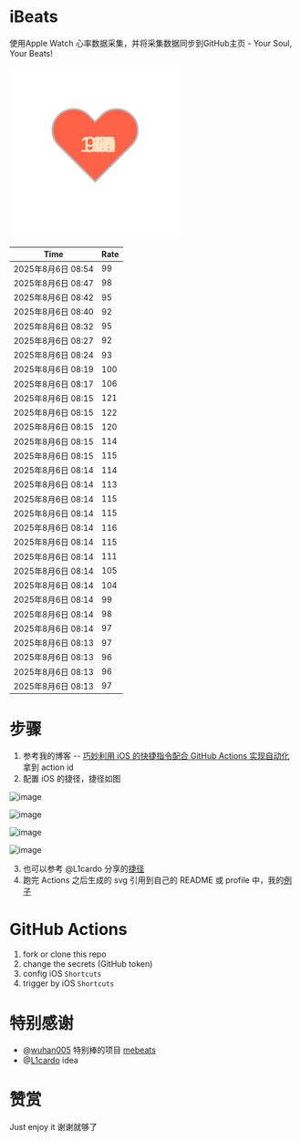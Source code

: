# iBeats
使用Apple Watch 心率数据采集，并将采集数据同步到GitHub主页 - Your Soul, Your Beats!

![](./files/heart.svg)

<!--START_SECTION:my_heart_rate-->
| Time | Rate | 
 | ---- | ---- | 
| 2025年8月6日 08:54 | 99 |
| 2025年8月6日 08:47 | 98 |
| 2025年8月6日 08:42 | 95 |
| 2025年8月6日 08:40 | 92 |
| 2025年8月6日 08:32 | 95 |
| 2025年8月6日 08:27 | 92 |
| 2025年8月6日 08:24 | 93 |
| 2025年8月6日 08:19 | 100 |
| 2025年8月6日 08:17 | 106 |
| 2025年8月6日 08:15 | 121 |
| 2025年8月6日 08:15 | 122 |
| 2025年8月6日 08:15 | 120 |
| 2025年8月6日 08:15 | 114 |
| 2025年8月6日 08:15 | 115 |
| 2025年8月6日 08:14 | 114 |
| 2025年8月6日 08:14 | 113 |
| 2025年8月6日 08:14 | 115 |
| 2025年8月6日 08:14 | 115 |
| 2025年8月6日 08:14 | 116 |
| 2025年8月6日 08:14 | 115 |
| 2025年8月6日 08:14 | 111 |
| 2025年8月6日 08:14 | 105 |
| 2025年8月6日 08:14 | 104 |
| 2025年8月6日 08:14 | 99 |
| 2025年8月6日 08:14 | 98 |
| 2025年8月6日 08:14 | 97 |
| 2025年8月6日 08:13 | 97 |
| 2025年8月6日 08:13 | 96 |
| 2025年8月6日 08:13 | 96 |
| 2025年8月6日 08:13 | 97 |

<!--END_SECTION:my_heart_rate-->

# 步骤
1. 参考我的博客 -- [巧妙利用 iOS 的快捷指令配合 GitHub Actions 实现自动化](https://github.com/yihong0618/gitblog/issues/198) 拿到 action id
2. 配置 iOS 的捷径，捷径如图

![image](https://user-images.githubusercontent.com/15976103/122154218-0db0b480-ce97-11eb-93bb-5aec07c558dc.png)

![image](https://user-images.githubusercontent.com/15976103/122154236-186b4980-ce97-11eb-8e4b-70551a0391ae.png)

![image](https://user-images.githubusercontent.com/15976103/122154268-2d47dd00-ce97-11eb-902e-3acf292265a9.png)

![image](https://user-images.githubusercontent.com/15976103/122174055-fa144680-ceb4-11eb-9be2-3eb83cd516f7.png)

3. 也可以参考 @L1cardo 分享的[捷径](https://www.icloud.com/shortcuts/6ab6047b459c41ad822ad6b94b1c03d4)
4. 跑完 Actions 之后生成的 svg 引用到自己的 README 或 profile 中，我的[例子](https://github.com/yihong0618) 

# GitHub Actions

1. fork or clone this repo
2. change the secrets (GitHub token)
3. config iOS `Shortcuts` 
4. trigger by iOS `Shortcuts`

# 特别感谢
- @[wuhan005](https://github.com/wuhan005) 特别棒的项目 [mebeats](https://github.com/wuhan005/mebeats)
- @[L1cardo](https://github.com/L1cardo) idea

# 赞赏
Just enjoy it
谢谢就够了
